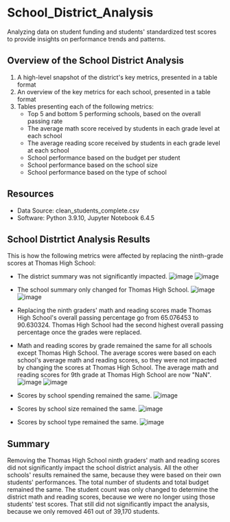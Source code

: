 # School_District_Analysis
Analyzing data on student funding and students' standardized test scores to provide insights on performance trends and patterns.

## Overview of the School District Analysis
1. A high-level snapshot of the district's key metrics, presented in a table format
2. An overview of the key metrics for each school, presented in a table format
3. Tables presenting each of the following metrics:
    - Top 5 and bottom 5 performing schools, based on the overall passing rate
    - The average math score received by students in each grade level at each school
    - The average reading score received by students in each grade level at each school
    - School performance based on the budget per student
    - School performance based on the school size 
    - School performance based on the type of school

## Resources
- Data Source: clean_students_complete.csv
- Software: Python 3.9.10, Jupyter Notebook 6.4.5

## School Distrtict Analysis Results
This is how the following metrics were affected by replacing the ninth-grade scores at Thomas High School:

- The district summary was not significantly impacted.
![image](https://user-images.githubusercontent.com/100643519/161439007-6d8519af-1406-4f4c-b004-59b1f2f7acd6.png)
![image](https://user-images.githubusercontent.com/100643519/161439021-7ee74764-1105-43c6-9571-611e7c80eec4.png)

- The school summary only changed for Thomas High School.
![image](https://user-images.githubusercontent.com/100643519/161439054-02e914ba-fa6c-4bd9-9c0d-798d688981b0.png)
![image](https://user-images.githubusercontent.com/100643519/161439080-090c1add-a98c-4577-9c48-68255f1fdf2a.png)

- Replacing the ninth graders' math and reading scores made Thomas High School's overall passing percentage go from 65.076453 to 90.630324. Thomas High School had the second highest overall passing percentage once the grades were replaced.

- Math and reading scores by grade remained the same for all schools except Thomas High School. The average scores were based on each school's average math and reading scores, so they were not impacted by changing the scores at Thomas High School. The average math and reading scores for 9th grade at Thomas High School are now "NaN".
![image](https://user-images.githubusercontent.com/100643519/161439134-b3eb4e57-15ea-4759-b6d6-57759a8b8f04.png)
![image](https://user-images.githubusercontent.com/100643519/161439146-cafc4ca5-ff2f-4950-bc25-9c238ce5d20e.png)

- Scores by school spending remained the same.
![image](https://user-images.githubusercontent.com/100643519/161439158-7318c59d-c29d-4949-b430-b7ae89720b9b.png)

- Scores by school size remained the same.
![image](https://user-images.githubusercontent.com/100643519/161439178-27d7fe2b-486a-4dd3-b73d-4463a6424f3e.png)

- Scores by school type remained the same.
![image](https://user-images.githubusercontent.com/100643519/161439192-beeb7718-9029-4e8f-934c-d9785efd8d2d.png)

## Summary
Removing the Thomas High School ninth graders' math and reading scores did not significantly impact the school district analysis. All the other schools' results remained the same, because they were based on their own students' performances. The total number of students and total budget remained the same. The student count was only changed to determine the district math and reading scores, because we were no longer using those students' test scores. That still did not significantly impact the analysis, because we only removed 461 out of 39,170 students.
